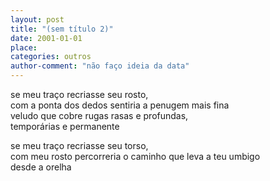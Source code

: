 ```yaml
---
layout: post
title: "(sem título 2)"
date: 2001-01-01
place:
categories: outros
author-comment: "não faço ideia da data"
---
```


se meu traço recriasse seu rosto,<!--more-->  
com a ponta dos dedos sentiria a penugem mais fina  
veludo que cobre rugas rasas e profundas,  
temporárias e permanente  


se meu traço recriasse seu torso,  
com meu rosto percorreria o caminho que leva a teu umbigo  
desde a orelha  
